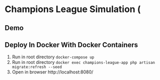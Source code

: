 # Champions League Simulation (

## Demo

## Deploy In Docker With Docker Containers

1. Run in root directory `docker-compose up`
2. Run in root directory `docker exec champions-league-app php artisan migrate:refresh --seed`
3. Open in browser http://localhost:8080/